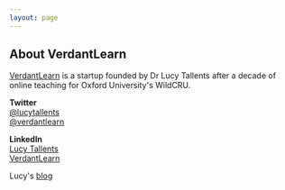 ```yaml
---
layout: page
---
```


<!-- This doesn't show up anywhere yet - need add it to modules list but not sure how to do this for file hosted within CIAB repo itself.  Think I can either link to it from front page, or add it as a module to course site and modules directory-->

## About VerdantLearn

[VerdantLearn](http://www.verdantlearn.com) is a startup founded by Dr Lucy Tallents after a decade of online teaching for Oxford University's WildCRU.

**Twitter**  
[@lucytallents](https://twitter.com/LucyTallents)  
[@verdantlearn](https://twitter.com/verdantlearn)  

**LinkedIn**  
[Lucy Tallents](https://uk.linkedin.com/in/lucytallents)  
[VerdantLearn](https://www.linkedin.com/company/verdantlearn)  

Lucy's [blog](https://www.lucytallents.com)
